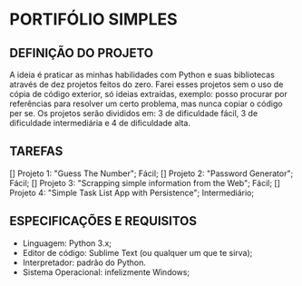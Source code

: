 # PORTIFÓLIO SIMPLES
## DEFINIÇÃO DO PROJETO
A ideia é praticar as minhas habilidades com Python e suas bibliotecas através de dez projetos feitos do zero. Farei esses projetos sem o uso de cópia de código exterior, só ideias extraídas, exemplo: posso procurar por referências para resolver um certo problema, mas nunca copiar o código per se.
Os projetos serão divididos em: 3 de dificuldade fácil, 3 de dificuldade intermediária e 4 de dificuldade alta.

## TAREFAS
[] Projeto 1: "Guess The Number"; Fácil;
[] Projeto 2: "Password Generator"; Fácil;
[] Projeto 3: "Scrapping simple information from the Web"; Fácil;
[] Projeto 4: "Simple Task List App with Persistence"; Intermediário;

## ESPECIFICAÇÕES E REQUISITOS
- Linguagem: Python 3.x;
- Editor de código: Sublime Text (ou qualquer um que te sirva);
- Interpretador: padrão do Python.
- Sistema Operacional: infelizmente Windows;
